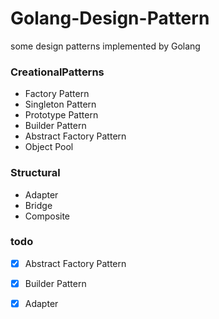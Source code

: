 # Golang-Design-Pattern
some design patterns implemented by Golang

### CreationalPatterns
- Factory Pattern
- Singleton Pattern
- Prototype Pattern
- Builder Pattern
- Abstract Factory Pattern
- Object Pool

### Structural
- Adapter
- Bridge
- Composite

### todo
- [x] Abstract Factory Pattern 
- [x] Builder Pattern
- [x] Adapter

